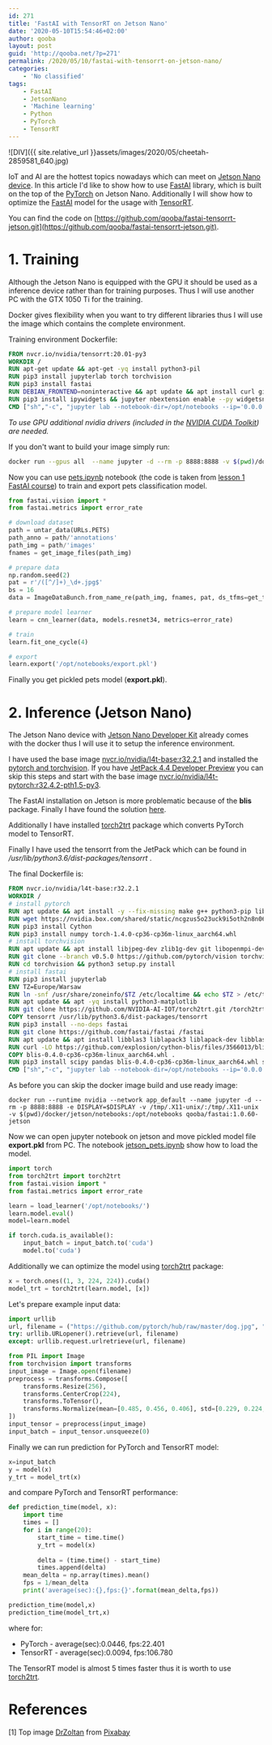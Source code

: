 ```yaml
---
id: 271
title: 'FastAI with TensorRT on Jetson Nano'
date: '2020-05-10T15:54:46+02:00'
author: qooba
layout: post
guid: 'http://qooba.net/?p=271'
permalink: /2020/05/10/fastai-with-tensorrt-on-jetson-nano/
categories:
    - 'No classified'
tags:
    - FastAI
    - JetsonNano
    - 'Machine learning'
    - Python
    - PyTorch
    - TensorRT
---
```


![DIV]({{ site.relative_url }}assets/images/2020/05/cheetah-2859581_640.jpg)

IoT and AI are the hottest topics nowadays which can meet on [Jetson Nano device](https://www.nvidia.com/pl-pl/autonomous-machines/embedded-systems/jetson-nano/). 
In this article I'd like to show how to use [FastAI](https://www.fast.ai/) library, which is built on the top of the [PyTorch](https://pytorch.org/) on Jetson Nano. Additionally I will show how to optimize the [FastAI](https://www.fast.ai/) model for the usage with [TensorRT](https://developer.nvidia.com/tensorrt).

You can find the code on [https://github.com/qooba/fastai-tensorrt-jetson.git](https://github.com/qooba/fastai-tensorrt-jetson.git).

# 1. Training

Although the Jetson Nano is equipped with the GPU it should be used as a inference device rather than for training purposes. Thus I will use another PC with the GTX 1050 Ti for the training.

Docker gives flexibility when you want to try different libraries thus I will use the image which contains the complete environment.

Training environment Dockerfile:
``` Dockerfile
FROM nvcr.io/nvidia/tensorrt:20.01-py3
WORKDIR /
RUN apt-get update && apt-get -yq install python3-pil
RUN pip3 install jupyterlab torch torchvision
RUN pip3 install fastai
RUN DEBIAN_FRONTEND=noninteractive && apt update && apt install curl git cmake ack g++ tmux -yq
RUN pip3 install ipywidgets && jupyter nbextension enable --py widgetsnbextension
CMD ["sh","-c", "jupyter lab --notebook-dir=/opt/notebooks --ip='0.0.0.0' --port=8888 --no-browser --allow-root --NotebookApp.password='' --NotebookApp.token=''"]
```

*To use GPU additional nvidia drivers (included in the [NVIDIA CUDA Toolkit](https://developer.nvidia.com/cuda-downloads)) are needed.*

If you don't want to build your image simply run:
``` bash
docker run --gpus all  --name jupyter -d --rm -p 8888:8888 -v $(pwd)/docker/gpu/notebooks:/opt/notebooks qooba/fastai:1.0.60-gpu
```

Now you can use [pets.ipynb](https://github.com/qooba/fastai-tensorrt-jetson/blob/master/docker/gpu/notebooks/pets.ipynb) notebook (the code is taken from [lesson 1 FastAI course](https://course.fast.ai/)) to train and export pets classification model.

``` python
from fastai.vision import *
from fastai.metrics import error_rate

# download dataset
path = untar_data(URLs.PETS)
path_anno = path/'annotations'
path_img = path/'images'
fnames = get_image_files(path_img)

# prepare data 
np.random.seed(2)
pat = r'/([^/]+)_\d+.jpg$'
bs = 16
data = ImageDataBunch.from_name_re(path_img, fnames, pat, ds_tfms=get_transforms(), size=224, bs=bs).normalize(imagenet_stats)

# prepare model learner
learn = cnn_learner(data, models.resnet34, metrics=error_rate)

# train 
learn.fit_one_cycle(4)

# export
learn.export('/opt/notebooks/export.pkl')
```

Finally you get pickled pets model (**export.pkl**). 

# 2. Inference (Jetson Nano)

The Jetson Nano device with [Jetson Nano Developer Kit](https://developer.nvidia.com/embedded/learn/get-started-jetson-nano-devkit) already comes with the docker thus I will use it to setup the inference environment.

I have used the base image [nvcr.io/nvidia/l4t-base:r32.2.1](https://ngc.nvidia.com/catalog/containers/nvidia:l4t-base) and installed the [pytorch and torchvision](https://forums.developer.nvidia.com/t/pytorch-for-jetson-nano-version-1-5-0-now-available/72048).
If you have [JetPack 4.4 Developer Preview](https://developer.nvidia.com/embedded/jetpack) you can skip this steps and start with the base image [nvcr.io/nvidia/l4t-pytorch:r32.4.2-pth1.5-py3](https://ngc.nvidia.com/catalog/containers/nvidia:l4t-pytorch).

The FastAI installation on Jetson is more problematic because of the **blis** package. Finally I have found the solution [here](https://github.com/explosion/cython-blis/issues/9). 

Additionally I have installed [torch2trt](https://github.com/NVIDIA-AI-IOT/torch2trt.git) package which converts PyTorch model to TensorRT. 

Finally I have used the tensorrt from the JetPack which can be found in
*/usr/lib/python3.6/dist-packages/tensorrt* .

The final Dockerfile is:
``` Dockerfile
FROM nvcr.io/nvidia/l4t-base:r32.2.1
WORKDIR /
# install pytorch 
RUN apt update && apt install -y --fix-missing make g++ python3-pip libopenblas-base
RUN wget https://nvidia.box.com/shared/static/ncgzus5o23uck9i5oth2n8n06k340l6k.whl -O torch-1.4.0-cp36-cp36m-linux_aarch64.whl
RUN pip3 install Cython
RUN pip3 install numpy torch-1.4.0-cp36-cp36m-linux_aarch64.whl
# install torchvision
RUN apt update && apt install libjpeg-dev zlib1g-dev git libopenmpi-dev openmpi-bin -yq
RUN git clone --branch v0.5.0 https://github.com/pytorch/vision torchvision
RUN cd torchvision && python3 setup.py install
# install fastai
RUN pip3 install jupyterlab
ENV TZ=Europe/Warsaw
RUN ln -snf /usr/share/zoneinfo/$TZ /etc/localtime && echo $TZ > /etc/timezone && apt update && apt -yq install npm nodejs python3-pil python3-opencv
RUN apt update && apt -yq install python3-matplotlib
RUN git clone https://github.com/NVIDIA-AI-IOT/torch2trt.git /torch2trt && mv /torch2trt/torch2trt /usr/local/lib/python3.6/dist-packages && rm -r /torch2trt
COPY tensorrt /usr/lib/python3.6/dist-packages/tensorrt
RUN pip3 install --no-deps fastai
RUN git clone https://github.com/fastai/fastai /fastai
RUN apt update && apt install libblas3 liblapack3 liblapack-dev libblas-dev gfortran -yq
RUN curl -LO https://github.com/explosion/cython-blis/files/3566013/blis-0.4.0-cp36-cp36m-linux_aarch64.whl.zip && unzip blis-0.4.0-cp36-cp36m-linux_aarch64.whl.zip && rm blis-0.4.0-cp36-cp36m-linux_aarch64.whl.zip
COPY blis-0.4.0-cp36-cp36m-linux_aarch64.whl .
RUN pip3 install scipy pandas blis-0.4.0-cp36-cp36m-linux_aarch64.whl spacy fastai scikit-learn
CMD ["sh","-c", "jupyter lab --notebook-dir=/opt/notebooks --ip='0.0.0.0' --port=8888 --no-browser --allow-root --NotebookApp.password='' --NotebookApp.token=''"]
```

As before you can skip the docker image build and use ready image:
```
docker run --runtime nvidia --network app_default --name jupyter -d --rm -p 8888:8888 -e DISPLAY=$DISPLAY -v /tmp/.X11-unix/:/tmp/.X11-unix -v $(pwd)/docker/jetson/notebooks:/opt/notebooks qooba/fastai:1.0.60-jetson
```

Now we can open jupyter notebook on jetson and move pickled model file **export.pkl** from PC. 
The notebook [jetson_pets.ipynb](https://github.com/qooba/fastai-tensorrt-jetson/blob/master/docker/jetson/notebooks/jetson_pets.ipynb) show how to load the model. 

``` python
import torch
from torch2trt import torch2trt
from fastai.vision import *
from fastai.metrics import error_rate

learn = load_learner('/opt/notebooks/')
learn.model.eval()
model=learn.model

if torch.cuda.is_available():
    input_batch = input_batch.to('cuda')
    model.to('cuda')
```

Additionally we can optimize the model using [torch2trt](https://github.com/NVIDIA-AI-IOT/torch2trt) package:

``` python
x = torch.ones((1, 3, 224, 224)).cuda()
model_trt = torch2trt(learn.model, [x])
```

Let's prepare example input data:
``` python
import urllib
url, filename = ("https://github.com/pytorch/hub/raw/master/dog.jpg", "dog.jpg")
try: urllib.URLopener().retrieve(url, filename)
except: urllib.request.urlretrieve(url, filename)

from PIL import Image
from torchvision import transforms
input_image = Image.open(filename)
preprocess = transforms.Compose([
    transforms.Resize(256),
    transforms.CenterCrop(224),
    transforms.ToTensor(),
    transforms.Normalize(mean=[0.485, 0.456, 0.406], std=[0.229, 0.224, 0.225]),
])
input_tensor = preprocess(input_image)
input_batch = input_tensor.unsqueeze(0)
```

Finally we can run prediction for PyTorch and TensorRT model:
``` python
x=input_batch
y = model(x)
y_trt = model_trt(x)
```

and compare PyTorch and TensorRT performance:
``` python
def prediction_time(model, x):
    import time
    times = []
    for i in range(20):
        start_time = time.time()
        y_trt = model(x)
    
        delta = (time.time() - start_time)
        times.append(delta)
    mean_delta = np.array(times).mean()
    fps = 1/mean_delta
    print('average(sec):{},fps:{}'.format(mean_delta,fps))

prediction_time(model,x)
prediction_time(model_trt,x)
```

where for:
* PyTorch - average(sec):0.0446, fps:22.401
* TensorRT - average(sec):0.0094, fps:106.780

The TensorRT model is almost 5 times faster thus it is worth to use [torch2trt](https://github.com/NVIDIA-AI-IOT/torch2trt). 

# References

[1] Top image  <a href="https://pixabay.com/pl/users/DrZoltan-6737770/?utm_source=link-attribution&amp;utm_medium=referral&amp;utm_campaign=image&amp;utm_content=2859581"> DrZoltan</a> from <a href="https://pixabay.com/pl/?utm_source=link-attribution&amp;utm_medium=referral&amp;utm_campaign=image&amp;utm_content=2859581"> Pixabay</a>
 